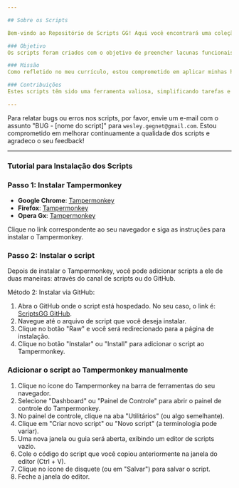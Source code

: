 ```yaml
---

## Sobre os Scripts

Bem-vindo ao Repositório de Scripts GG! Aqui você encontrará uma coleção de scripts desenvolvidos para facilitar as atividades do nosso setor. 

### Objetivo
Os scripts foram criados com o objetivo de preencher lacunas funcionais em algumas plataformas da empresa. Utilizando JavaScript puro, muitas das funcionalidades foram implementadas através do Tampermonkey.

### Missão
Como refletido no meu currículo, estou comprometido em aplicar minhas habilidades para melhorar os processos e sistemas existentes. O desenvolvimento desses scripts é um passo concreto nessa direção.

### Contribuições
Estes scripts têm sido uma ferramenta valiosa, simplificando tarefas e aumentando a eficiência no nosso trabalho diário. Estou ciente de que com aprimoramento contínuo das minhas habilidades e conhecimento, posso ir ainda mais longe.

---
```


Para relatar bugs ou erros nos scripts, por favor, envie um e-mail com o assunto "BUG - [nome do script]" para `wesley.gegnet@gmail.com`. Estou comprometido em melhorar continuamente a qualidade dos scripts e agradeco o seu feedback!

---
### Tutorial para Instalação dos Scripts

### Passo 1: Instalar Tampermonkey

- **Google Chrome**: [Tampermonkey](https://chromewebstore.google.com/detail/tampermonkey/dhdgffkkebhmkfjojejmpbldmpobfkfo?hl=pt-BR)
- **Firefox**: [Tampermonkey](https://addons.mozilla.org/pt-BR/firefox/addon/tampermonkey/)
- **Opera Gx**: [Tampermonkey](https://addons.opera.com/pt-br/extensions/details/tampermonkey-beta/)

Clique no link correspondente ao seu navegador e siga as instruções para instalar o Tampermonkey.

### Passo 2: Instalar o script

Depois de instalar o Tampermonkey, você pode adicionar scripts a ele de duas maneiras: através do canal de scripts ou do GitHub.

Método 2: Instalar via GitHub:
1. Abra o GitHub onde o script está hospedado. No seu caso, o link é: [ScriptsGG GitHub](https://github.com/wrGGsiq/scriptsGG).
2. Navegue até o arquivo de script que você deseja instalar.
3. Clique no botão "Raw" e você será redirecionado para a página de instalação.
4. Clique no botão "Instalar" ou "Install" para adicionar o script ao Tampermonkey.

### Adicionar o script ao Tampermonkey manualmente

1. Clique no ícone do Tampermonkey na barra de ferramentas do seu navegador.
2. Selecione "Dashboard" ou "Painel de Controle" para abrir o painel de controle do Tampermonkey.
3. No painel de controle, clique na aba "Utilitários" (ou algo semelhante).
4. Clique em "Criar novo script" ou "Novo script" (a terminologia pode variar).
5. Uma nova janela ou guia será aberta, exibindo um editor de scripts vazio.
6. Cole o código do script que você copiou anteriormente na janela do editor (Ctrl + V).
7. Clique no ícone de disquete (ou em "Salvar") para salvar o script.
8. Feche a janela do editor.
